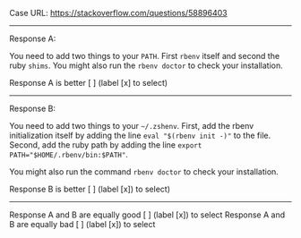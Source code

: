 Case URL: https://stackoverflow.com/questions/58896403

------
Response A:

You need to add two things to your `PATH`. First `rbenv` itself and second the ruby `shims`. You might also run the `rbenv doctor` to check your installation.

Response A is better [ ] (label [x] to select)

-------
Response B:

You need to add two things to your `~/.zshenv`. First, add the rbenv initialization itself by adding the line `eval "$(rbenv init -)"` to the file. Second, add the ruby path by adding the line `export PATH="$HOME/.rbenv/bin:$PATH"`. 

You might also run the command `rbenv doctor` to check your installation.

Response B is better [ ] (label [x]) to select)

-------

Response A and B are equally good [ ] (label [x]) to select
Response A and B are equally bad [ ] (label [x]) to select
